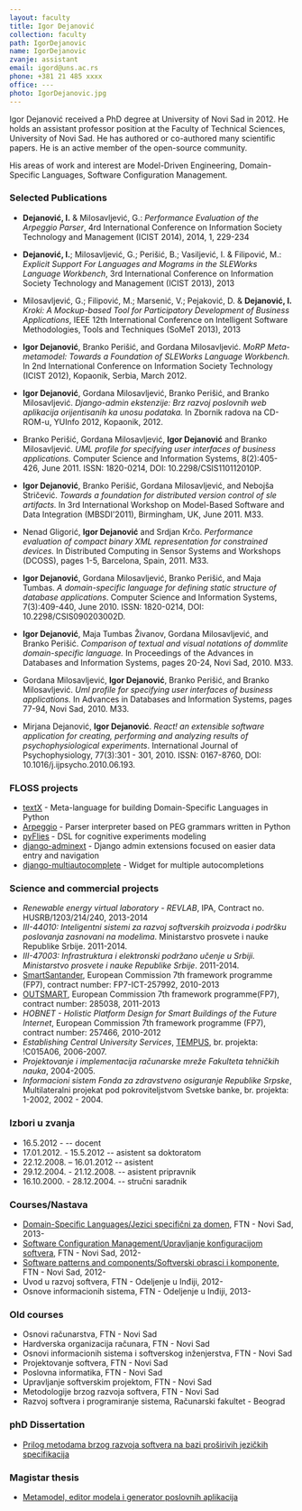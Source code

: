 ```yaml
---
layout: faculty
title: Igor Dejanović
collection: faculty
path: IgorDejanovic
name: IgorDejanovic
zvanje: assistant
email: igord@uns.ac.rs
phone: +381 21 485 xxxx
office: ---
photo: IgorDejanovic.jpg
---
```


Igor Dejanović received a PhD degree at University of Novi Sad in 2012.  He
holds an assistant professor position at the Faculty of Technical Sciences,
University of Novi Sad. He has authored or co-authored many scientific papers.
He is an active member of the open-source community.

His areas of work and interest are Model-Driven Engineering, Domain-Specific
Languages, Software Configuration Management.

### Selected Publications

 * **Dejanović, I.** & Milosavljević, G.: *Performance Evaluation of the Arpeggio Parser*, 4rd International Conference on Information Society Technology and Management (ICIST 2014), 2014, 1, 229-234

 * **Dejanović, I.**; Milosavljević, G.; Perišić, B.; Vasiljević, I. & Filipović, M.: *Explicit Support For Languages and Mograms in the SLEWorks Language Workbench*, 3rd International Conference on Information Society Technology and Management (ICIST 2013), 2013

 * Milosavljević, G.; Filipović, M.; Marsenić, V.; Pejaković, D. & **Dejanović, I.** *Kroki: A Mockup-based Tool for Participatory Development of Business Applications*, IEEE 12th International Conference on Intelligent Software Methodologies, Tools and Techniques (SoMeT 2013), 2013

 * **Igor Dejanović**, Branko Perišić, and Gordana Milosavljević. *MoRP Meta-metamodel: Towards a Foundation of SLEWorks Language Workbench.* In 2nd International Conference on Information Society Technology (ICIST 2012), Kopaonik, Serbia, March 2012.

 * **Igor Dejanović**, Gordana Milosavljević, Branko Perišić, and Branko Milosavljević. *Django-admin ekstenzije: Brz razvoj poslovnih web aplikacija orijentisanih ka unosu podataka.* In Zbornik radova na CD-ROM-u, YUInfo 2012, Kopaonik, 2012.
 
 * Branko Perišić, Gordana Milosavljević, **Igor Dejanović** and Branko Milosavljević. *UML profile for specifying user interfaces of business applications.* Computer Science and Information Systems, 8(2):405-426, June 2011. ISSN: 1820-0214, DOI: 10.2298/CSIS110112010P.
 
 * **Igor Dejanović**, Branko Perišić, Gordana Milosavljević, and Nebojša Stričević. *Towards a foundation for distributed version control of sle artifacts.* In 3rd International Workshop on Model-Based Software and Data Integration (MBSDI'2011), Birmingham, UK, June 2011. M33.
 
 * Nenad Gligorić, **Igor Dejanović** and Srdjan Krčo. *Performance evaluation of compact binary XML representation for constrained devices.* In Distributed Computing in Sensor Systems and Workshops (DCOSS), pages 1-5, Barcelona, Spain, 2011. M33.
 
 * **Igor Dejanović**, Gordana Milosavljević, Branko Perišić, and Maja Tumbas. *A domain-specific language for defining static structure of database applications*. Computer Science and Information Systems, 7(3):409-440, June 2010. ISSN: 1820-0214, DOI: 10.2298/CSIS090203002D.

 * **Igor Dejanović**, Maja Tumbas Živanov, Gordana Milosavljević, and Branko Perišić. *Comparison of textual and visual notations of dommlite domain-specific language.* In Proceedings of the Advances in Databases and Information Systems, pages 20-24, Novi Sad, 2010. M33.

 * Gordana Milosavljević, **Igor Dejanović**, Branko Perišić, and Branko Milosavljević. *Uml profile for specifying user interfaces of business applications.* In Advances in Databases and Information Systems, pages 77-94, Novi Sad, 2010. M33.

 * Mirjana Dejanović, **Igor Dejanović**. *React! an extensible software application for creating, performing and analyzing results of psychophysiological experiments*. International Journal of Psychophysiology, 77(3):301 - 301, 2010. ISSN: 0167-8760, DOI: 10.1016/j.ijpsycho.2010.06.193.


### FLOSS projects

 * [textX](https://github.com/igordejanovic/textX/) - Meta-language for building Domain-Specific Languages in Python
 * [Arpeggio](https://github.com/igordejanovic/Arpeggio/) - Parser interpreter based on PEG grammars written in Python
 * [pyFlies](https://github.com/igordejanovic/pyFlies/) - DSL for cognitive experiments modeling
 * [django-adminext](https://bitbucket.org/igord/django-adminext) - Django admin extensions focused on easier data entry and navigation
 * [django-multiautocomplete](https://bitbucket.org/igord/django-multiautocomplete) - Widget for multiple autocompletions

### Science and commercial projects

 * *Renewable energy virtual laboratory - REVLAB*, IPA, Contract no. HUSRB/1203/214/240, 2013-2014
 * *III-44010: Inteligentni sistemi za razvoj softverskih proizvoda i podršku poslovanja zasnovani na modelima*. Ministarstvo prosvete i nauke Republike Srbije. 2011-2014.
 * *III-47003: Infrastruktura i elektronski podržano učenje u Srbiji. Ministarstvo prosvete i nauke Republike Srbije*. 2011-2014.
 * [SmartSantander](http://www.smartsantander.eu/), European Commission 7th framework programme (FP7), contract number: FP7-ICT-257992, 2010-2013
 * [OUTSMART](http://fi-ppp-outsmart.eu/), European Commission 7th framework programme(FP7), contract number: 285038, 2011-2013
 * *HOBNET - Holistic Platform Design for Smart Buildings of the Future Internet*, European Commission 7th framework programme (FP7), contract number: 257466, 2010-2012
 * *Establishing Central University Services*, [TEMPUS](http://www.tempus.ac.rs/), br. projekta: !C015A06, 2006-2007.
 * *Projektovanje i implementacija računarske mreže Fakulteta tehničkih nauka*, 2004-2005.
 * *Informacioni sistem Fonda za zdravstveno osiguranje Republike Srpske*, Multilateralni projekat pod pokroviteljstvom Svetske banke, br. projekta: 1-2002, 2002 - 2004.

### Izbori u zvanja

 * 16.5.2012 -  -- docent
 * 17.01.2012. - 15.5.2012 -- asistent sa doktoratom
 * 22.12.2008. – 16.01.2012 -- asistent
 * 29.12.2004. - 21.12.2008. -- asistent pripravnik
 * 16.10.2000. - 28.12.2004. -- stručni saradnik


### Courses/Nastava
 * [Domain-Specific Languages/Jezici specifični za domen](/JSD), FTN - Novi Sad, 2013-
 * [Software Configuration Management/Upravljanje konfiguracijom softvera](/UKS), FTN - Novi Sad, 2012-
 * [Software patterns and components/Softverski obrasci i komponente](/SOK), FTN - Novi Sad, 2012-
 * Uvod u razvoj softvera, FTN - Odeljenje u Inđiji, 2012-
 * Osnove informacionih sistema, FTN - Odeljenje u Inđiji, 2013-

### Old courses
 * Osnovi računarstva, FTN - Novi Sad
 * Hardverska organizacija računara, FTN - Novi Sad
 * Osnovi informacionih sistema i softverskog inženjerstva, FTN - Novi Sad
 * Projektovanje softvera, FTN - Novi Sad
 * Poslovna informatika, FTN - Novi Sad
 * Upravljanje softverskim projektom, FTN - Novi Sad
 * Metodologije brzog razvoja softvera, FTN - Novi Sad
 * Razvoj softvera i programiranje sistema, Računarski fakultet - Beograd

### phD Dissertation
  * [Prilog metodama brzog razvoja softvera na bazi proširivih jezičkih specifikacija](http://www.doiserbia.nb.rs/phd/university.aspx?theseid=NS20110103DEJANOVIC)

### Magistar thesis
  * [Metamodel, editor modela i generator poslovnih aplikacija](http://mobins.uns.ac.rs/sites/mobins.uns.ac.rs/files/IDejanovic_DOMMLite.pdf)

